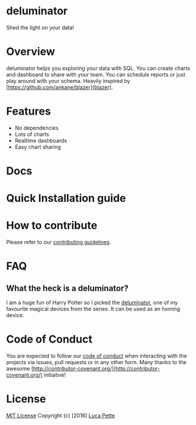 # deluminator

Shed the light on your data!

# Overview

deluminator helps you exploring your data with SQL. You can create charts and
dashboard to share with your team. You can schedule reports or just play
around with your schema. Heavily inspired by
[https://github.com/ankane/blazer](blazer).

# Features

- No dependencies
- Lots of charts
- Realtime dashboards
- Easy chart sharing

# Docs

# Quick Installation guide

# How to contribute

Please refer to our [contributing guidelines](/CONTRIBUTING.md).

# FAQ

## What the heck is a deluminator?

I am a huge fun of Harry Potter so I picked the
[deluminator](https://en.wikipedia.org/wiki/Magical_objects_in_Harry_Potter#Deluminator_.28Put-Outer.29),
one of my favourite magical devices from the series. It can be used as an
homing device.

# Code of Conduct

You are expected to follow our [code of conduct](/CODE_OF_CONDUCT.md) when
interacting with the projects via issues, pull requests or in any other form.
Many thanks to the awesome
[http://contributor-covenant.org/](http://contributor-covenant.org/)
initiative!

# License

[MIT License](/LICENSE) Copyright (c) [2016] [Luca Pette](http://lucapette.me)
